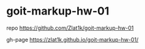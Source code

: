 # goit-markup-hw-01

repo https://github.com/Zlat1k/goit-markup-hw-01

gh-page https://zlat1k.github.io/goit-markup-hw-01/